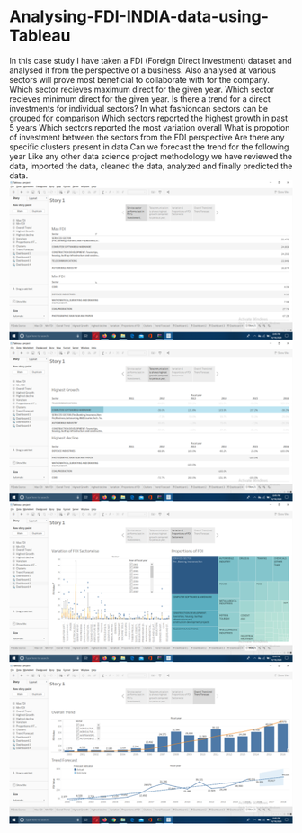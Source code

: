 # Analysing-FDI-INDIA-data-using-Tableau
In this case study I have taken a FDI (Foreign Direct Investment) dataset and analysed it from the perspective of a business. Also analysed at various sectors will prove most beneficial to collaborate with for the company.      Which sector recieves maximum direct for the given year.      Which sector recieves minimum direct for the given year.      Is there a trend for a direct investments for individual sectors?      In what fashioncan sectors can be grouped for comparison      Which sectors reported the highest growth in past 5 years      Which sectors reported the most variation overall      What is propotion of investment between the sectors from the FDI perspective      Are there any specific clusters present in data      Can we forecast the trend for the following year  Like any other data science project methodology we have reviewed the data, imported the data, cleaned the data, analyzed and finally predicted the data.
![](https://github.com/vinaykumar-21/Analysing-FDI-INDIA-data-using-Tableau/blob/master/Screenshot%20(330).png)
![](https://github.com/vinaykumar-21/Analysing-FDI-INDIA-data-using-Tableau/blob/master/Screenshot%20(331).png)
![](https://github.com/vinaykumar-21/Analysing-FDI-INDIA-data-using-Tableau/blob/master/Screenshot%20(332).png)
![](https://github.com/vinaykumar-21/Analysing-FDI-INDIA-data-using-Tableau/blob/master/Screenshot%20(333).png)
